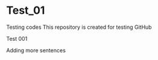 # Test_01
Testing codes
This repository is created for testing GitHub

Test 001

Adding more sentences
